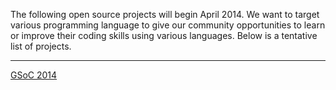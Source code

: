 The following open source projects will begin April 2014. We want to target various programming language to give our community opportunities to learn or improve their coding skills using various languages.  Below is a tentative list of projects.

***

[GSoC 2014](GSoC-2014)
